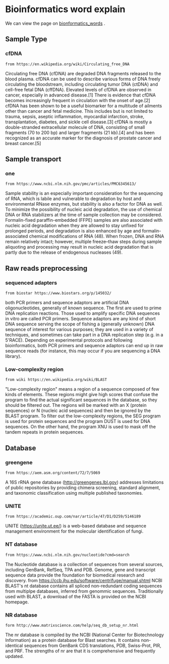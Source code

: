 # Bioinformatics word explain

We can view the page on [bionformatics_words](https://afredcomma.github.io/bioinformatics_words) .

## Sample Type

### cfDNA
    from https://en.wikipedia.org/wiki/Circulating_free_DNA

Circulating free DNA (cfDNA) are degraded DNA fragments released to the blood plasma. cfDNA can be used to describe various forms of DNA freely circulating the bloodstream, including circulating tumor DNA (ctDNA) and cell-free fetal DNA (cffDNA). Elevated levels of cfDNA are observed in cancer, especially in advanced disease.[1] There is evidence that cfDNA becomes increasingly frequent in circulation with the onset of age.[2] cfDNA has been shown to be a useful biomarker for a multitude of ailments other than cancer and fetal medicine. This includes but is not limited to trauma, sepsis, aseptic inflammation, myocardial infarction, stroke, transplantation, diabetes, and sickle cell disease.[3] cfDNA is mostly a double-stranded extracellular molecule of DNA, consisting of small fragments (70 to 200 bp) and larger fragments (21 kb).[4] and has been recognized as an accurate marker for the diagnosis of prostate cancer and breast cancer.[5]


## Sample transport


### one
    from https://www.ncbi.nlm.nih.gov/pmc/articles/PMC6345613/
Sample stability is an especially important consideration for the sequencing of RNA, which is labile and vulnerable to degradation by host and environmental RNase enzymes, but stability is also a factor for DNA as well. To minimize the possibility of nucleic acid degradation, the use of chemical DNA or RNA stabilizers at the time of sample collection may be considered. Formalin-fixed paraffin-embedded (FFPE) samples are also associated with nucleic acid degradation when they are allowed to stay unfixed for prolonged periods, and degradation is also enhanced by age and formalin-associated chemical modifications of RNA (48). When frozen, DNA and RNA remain relatively intact; however, multiple freeze–thaw steps during sample aliquoting and processing may result in nucleic acid degradation that is partly due to the release of endogenous nucleases (49).

## Raw reads preprocessing

### sequenced adapters
    from biostar https://www.biostars.org/p/145032/
both PCR primers and sequence adaptors are artificial DNA oligonucleotides, generally of known sequence. The first are used to prime DNA replication reactions. Those used to amplify specific DNA sequences in vitro are called PCR primers. Sequence adaptors are any kind of short DNA sequence serving the scope of fishing a (generally unknown) DNA sequence of interest for various purposes; they are used in a variety of techniques, and sometimes can take part in a DNA replication step (e.g. in a 5'RACE). Depending on experimental protocols and following bioinformatics, both PCR primers and sequence adaptors can end up in raw sequence reads (for instance, this may occur if you are sequencing a DNA library).

### Low-complexity region    
    from wiki https://en.wikipedia.org/wiki/BLAST
"Low-complexity region" means a region of a sequence composed of few kinds of elements. These regions might give high scores that confuse the program to find the actual significant sequences in the database, so they should be filtered out. The regions will be marked with an X (protein sequences) or N (nucleic acid sequences) and then be ignored by the BLAST program. To filter out the low-complexity regions, the SEG program is used for protein sequences and the program DUST is used for DNA sequences. On the other hand, the program XNU is used to mask off the tandem repeats in protein sequences.

## Database

### greengene
    from https://aem.asm.org/content/72/7/5069
A 16S rRNA gene database (http://greengenes.lbl.gov) addresses limitations of public repositories by providing chimera screening, standard alignment, and taxonomic classification using multiple published taxonomies.

### UNITE 
    from https://academic.oup.com/nar/article/47/D1/D259/5146189
UNITE (https://unite.ut.ee/) is a web-based database and sequence management environment for the molecular identification of fungi.

### NT database
    from https://www.ncbi.nlm.nih.gov/nucleotide?cmd=search
The Nucleotide database is a collection of sequences from several sources, including GenBank, RefSeq, TPA and PDB. Genome, gene and transcript sequence data provide the foundation for biomedical research and discovery.
    from https://ccb.jhu.edu/software/centrifuge/manual.shtml
NCBI BLAST's nt database contains all spliced non-redundant coding sequences from multiplpe databases, inferred from genommic sequences. Traditionally used with BLAST, a download of the FASTA is provided on the NCBI homepage. 


### NR database
    form http://www.matrixscience.com/help/seq_db_setup_nr.html
The nr database is compiled by the NCBI (National Center for Biotechnology Information) as a protein database for Blast searches. It contains non-identical sequences from GenBank CDS translations, PDB, Swiss-Prot, PIR, and PRF. The strengths of nr are that it is comprehensive and frequently updated.

